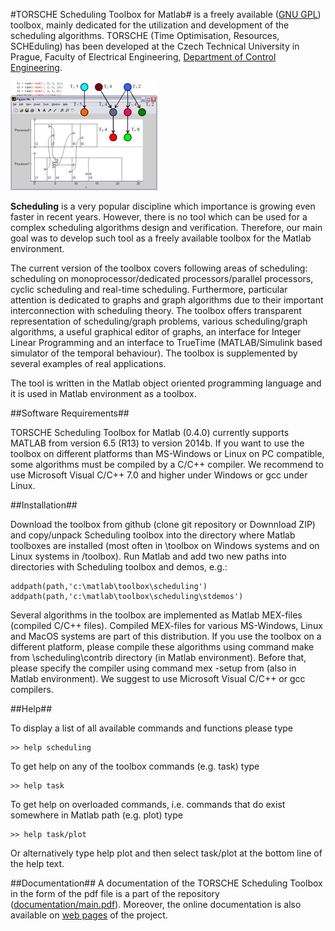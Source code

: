#TORSCHE Scheduling Toolbox for Matlab#
is a freely available ([GNU GPL][l_gnu]) toolbox, mainly dedicated for the utilization and development of the scheduling algorithms. TORSCHE (Time Optimisation, Resources, SCHEduling) has been developed at the Czech Technical University in Prague, Faculty of Electrical Engineering, [Department of Control Engineering][l_dce]. 

![TORSCHE Example][i_example]

<b>Scheduling</b> is a very popular discipline which importance is growing even faster in recent years. However, there is no tool which can be used for a complex scheduling algorithms design and verification. Therefore, our main goal was to develop such tool as a freely available toolbox for the Matlab environment.

The current version of the toolbox covers following areas of scheduling: scheduling on monoprocessor/dedicated processors/parallel processors, cyclic scheduling and real-time scheduling. Furthermore, particular attention is dedicated to graphs and graph algorithms due to their important interconnection with scheduling theory. The toolbox offers transparent representation of scheduling/graph problems, various scheduling/graph algorithms, a useful graphical editor of graphs, an interface for Integer Linear Programming and an interface to TrueTime (MATLAB/Simulink based simulator of the temporal behaviour). The toolbox is supplemented by several examples of real applications.

The tool is written in the Matlab object oriented programming language and it is used in Matlab environment as a toolbox.

##Software Requirements##

TORSCHE Scheduling Toolbox for Matlab (0.4.0) currently supports MATLAB from version 6.5 (R13) to version 2014b. If you want to use the toolbox on different platforms than MS-Windows or Linux on PC compatible, some algorithms must be compiled by a C/C++ compiler. We recommend to use Microsoft Visual C/C++ 7.0 and higher under Windows or gcc under Linux.

##Installation##

Download the toolbox from github (clone git repository or Downnload ZIP) and copy/unpack Scheduling toolbox into the directory where Matlab toolboxes are installed (most often in <Matlab root>\toolbox on Windows systems and on Linux systems in <Matlab root>/toolbox). Run Matlab and add two new paths into directories with Scheduling toolbox and demos, e.g.:

    addpath(path,'c:\matlab\toolbox\scheduling')
    addpath(path,'c:\matlab\toolbox\scheduling\stdemos')

Several algorithms in the toolbox are implemented as Matlab MEX-files (compiled C/C++ files). Compiled MEX-files for various MS-Windows, Linux and MacOS systems are part of this distribution. If you use the toolbox on a different platform, please compile these algorithms using command make from \scheduling\contrib directory (in Matlab environment). Before that, please specify the compiler using command mex -setup from (also in Matlab environment). We suggest to use Microsoft Visual C/C++ or gcc compilers.

##Help##

To display a list of all available commands and functions please type

    >> help scheduling

To get help on any of the toolbox commands (e.g. task) type

    >> help task

To get help on overloaded commands, i.e. commands that do exist somewhere in Matlab path (e.g. plot) type

    >> help task/plot

Or alternatively type help plot and then select task/plot at the bottom line of the help text.

##Documentation##
A documentation of the TORSCHE Scheduling Toolbox in the form of the pdf file is a part of the repository ([documentation/main.pdf][l_doc]). Moreover, the online documentation is also available on [web pages][l_webpage] of the project.

[l_dce]: http://dce.fel.cvut.cz/en/
[l_doc]: documentation/main.pdf
[l_gnu]: LICENSE
[l_webpage]: https://rtime.felk.cvut.cz/scheduling-toolbox/
[i_example]: images/intro.gif

